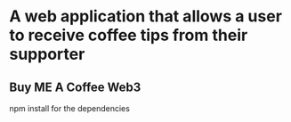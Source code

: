 <h1>A web application that allows a user to receive coffee tips from their supporter</h1>

<h2>Buy ME A Coffee  Web3
</h2>

npm install for the dependencies
